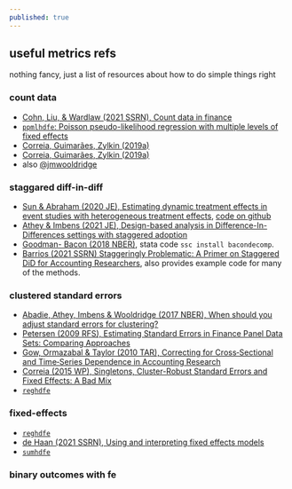 ```yaml
---
published: true
---
```

## useful metrics refs

nothing fancy, just a list of resources about how to do simple things right

### count data

- [Cohn, Liu, & Wardlaw (2021 SSRN), Count data in finance](https://papers.ssrn.com/sol3/papers.cfm?abstract_id=3794859)
- [`ppmlhdfe`: Poisson pseudo-likelihood regression with multiple levels of fixed effects](http://scorreia.com/software/ppmlhdfe/)
- [Correia, Guimarães, Zylkin (2019a)](http://scorreia.com/research/ppmlhdfe.pdf)
- [Correia, Guimarães, Zylkin (2019a)](http://scorreia.com/research/separation.pdf)
- also [@jmwooldridge](https://twitter.com/jmwooldridge/status/1402044602895503363) 

### staggared diff-in-diff

- [Sun & Abraham (2020 JE), Estimating dynamic treatment effects in event studies with heterogeneous treatment effects](https://www.sciencedirect.com/science/article/pii/S030440762030378X), [code on github](https://github.com/lsun20/EventStudyInteract)
- [Athey & Imbens (2021 JE), Design-based analysis in Difference-In-Differences settings with staggered adoption](https://www.sciencedirect.com/science/article/pii/S0304407621000488)
- [Goodman- Bacon (2018 NBER)](https://www.nber.org/papers/w25018), stata code `ssc install bacondecomp`.
- [Barrios (2021 SSRN) Staggeringly Problematic: A Primer on Staggered DiD for Accounting Researchers](https://papers.ssrn.com/sol3/papers.cfm?abstract_id=3794859), also provides example code for many of the methods.

### clustered standard errors

- [Abadie, Athey, Imbens & Wooldridge (2017 NBER), When should you adjust standard errors for clustering?](https://www.nber.org/papers/w24003)
- [Petersen (2009 RFS), Estimating Standard Errors in Finance Panel Data Sets: Comparing Approaches](https://academic.oup.com/rfs/article/22/1/435/1585940?login=true)
- [Gow, Ormazabal & Taylor (2010 TAR), Correcting for Cross‐Sectional and Time‐Series Dependence in Accounting Research](https://meridian.allenpress.com/accounting-review/article-abstract/85/2/483/53814/Correcting-for-Cross-Sectional-and-Time-Series)
- [Correia (2015 WP), Singletons, Cluster-Robust Standard Errors and
Fixed Effects: A Bad Mix](http://scorreia.com/research/singletons.pdf)
- [`reghdfe`](http://scorreia.com/software/reghdfe/)

### fixed-effects

- [`reghdfe`](http://scorreia.com/software/reghdfe/)
- [de Haan (2021 SSRN), Using and interpreting fixed effects models](https://papers.ssrn.com/sol3/papers.cfm?abstract_id=3699777)
- [`sumhdfe`](https://github.com/ed-dehaan/sumhdfe)


### binary outcomes with fe
